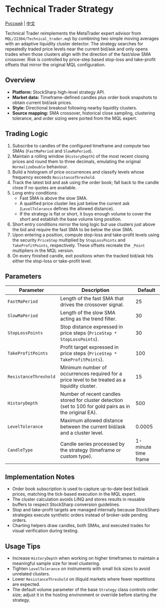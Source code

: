 # Technical Trader Strategy
[Русский](README_ru.md) | [中文](README_cn.md)

Technical Trader reimplements the MetaTrader expert advisor from `MQL/22304/Technical_trader.mq5` by combining two simple moving averages with an adaptive liquidity cluster detector. The strategy searches for repeatedly traded price levels near the current bid/ask and only opens trades when those clusters align with the direction of the fast/slow SMA crossover. Risk is controlled by price-step based stop-loss and take-profit offsets that mirror the original MQL configuration.

## Overview
- **Platform:** StockSharp high-level strategy API.
- **Market data:** Timeframe-defined candles plus order book snapshots to obtain current bid/ask prices.
- **Style:** Directional breakout following nearby liquidity clusters.
- **Source mapping:** SMA crossover, historical close sampling, clustering tolerance, and order sizing were ported from the MQL expert.

## Trading Logic
1. Subscribe to candles of the configured timeframe and compute two SMAs (`FastMaPeriod` and `SlowMaPeriod`).
2. Maintain a rolling window (`HistoryDepth`) of the most recent closing prices and round them to three decimals, emulating the original `NormalizeDouble` behaviour.
3. Build a histogram of price occurrences and classify levels whose frequency exceeds `ResistanceThreshold`.
4. Track the latest bid and ask using the order book; fall back to the candle close if no quotes are available.
5. Long entry conditions:
   - Fast SMA is above the slow SMA.
   - A qualified price cluster lies just below the current ask (`LevelTolerance` defines the allowed distance).
   - If the strategy is flat or short, it buys enough volume to cover the short and establish the base volume long position.
6. Short entry conditions mirror the long logic but use clusters just above the bid and require the fast SMA to be below the slow SMA.
7. Upon entering a position, compute stop-loss and take-profit levels using the security `PriceStep` multiplied by `StopLossPoints` and `TakeProfitPoints`, respectively. These offsets recreate the `_Point` multipliers in the MQL version.
8. On every finished candle, exit positions when the tracked bid/ask hits either the stop-loss or take-profit level.

## Parameters
| Parameter | Description | Default |
|-----------|-------------|---------|
| `FastMaPeriod` | Length of the fast SMA that drives the crossover signal. | 25 |
| `SlowMaPeriod` | Length of the slow SMA acting as the trend filter. | 30 |
| `StopLossPoints` | Stop distance expressed in price steps (`PriceStep * StopLossPoints`). | 30 |
| `TakeProfitPoints` | Profit target expressed in price steps (`PriceStep * TakeProfitPoints`). | 100 |
| `ResistanceThreshold` | Minimum number of occurrences required for a price level to be treated as a liquidity cluster. | 15 |
| `HistoryDepth` | Number of recent candles stored for cluster detection (set to 100 for gold pairs as in the original EA). | 500 |
| `LevelTolerance` | Maximum allowed distance between the current bid/ask and a cluster level. | 0.0005 |
| `CandleType` | Candle series processed by the strategy (timeframe or custom type). | 1-minute time frame |

## Implementation Notes
- Order book subscription is used to capture up-to-date best bid/ask prices, matching the tick-based execution in the MQL expert.
- The cluster calculation avoids LINQ and stores results in reusable buffers to respect StockSharp conversion guidelines.
- Stop and take-profit targets are managed internally because StockSharp strategies execute synthetic orders instead of broker-side pending orders.
- Charting helpers draw candles, both SMAs, and executed trades for visual verification during testing.

## Usage Tips
- Increase `HistoryDepth` when working on higher timeframes to maintain a meaningful sample size for level clustering.
- Tighten `LevelTolerance` on instruments with small tick sizes to avoid unrelated clusters.
- Lower `ResistanceThreshold` on illiquid markets where fewer repetitions are expected.
- The default volume parameter of the base `Strategy` class controls order size; adjust it in the hosting environment or override before starting the strategy.
